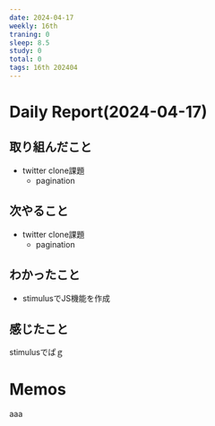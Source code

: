 ```yaml
---
date: 2024-04-17
weekly: 16th
traning: 0
sleep: 8.5
study: 0
total: 0
tags: 16th 202404 
---
```

# Daily Report(2024-04-17)
## 取り組んだこと
- twitter clone課題
	- pagination
## 次やること
- twitter clone課題
	- pagination
## わかったこと
- stimulusでJS機能を作成
## 感じたこと
stimulusでぱｇ
# Memos
aaa